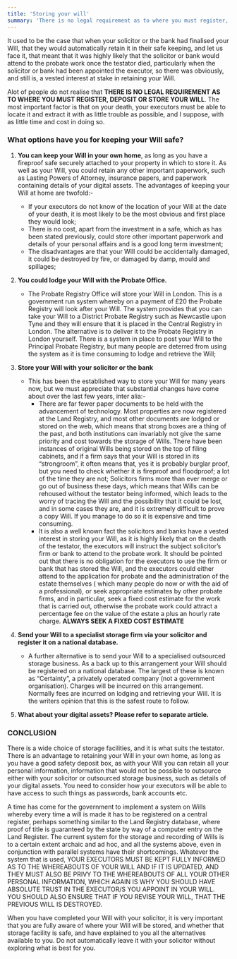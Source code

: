 ```yaml
---
title: 'Storing your will'
summary: 'There is no legal requirement as to where you must register, deposit or store your will. What options have you for keeping your will safe?'
--- 
```


It used to be the case that when your solicitor or the bank had finalised your Will, that they would automatically retain it in their safe keeping, and let us face it, that meant that it was highly likely that the solicitor or bank would attend to the probate work once the testator died, particularly when the solicitor or bank had been appointed the executor, so there was obviously, and still is, a vested interest at stake in retaining your Will.

Alot of people do not realise that __THERE IS NO LEGAL REQUIREMENT AS TO WHERE YOU MUST REGISTER, DEPOSIT OR STORE YOUR WILL__. The most important factor is that on your death, your executors must be able to locate it and extract it with as little trouble as possible, and I suppose, with as little time and cost in doing so.

### What options have you for keeping your Will safe?

1. __You can keep your Will in your own home__, as long as you have a fireproof safe securely attached to your property in which to store it. As well as your Will, you could retain any other important paperwork, such as Lasting Powers of Attorney, insurance papers, and paperwork containing details of your digital assets. The advantages of keeping your Will at home are twofold:-
    - If your executors do not know of the location of your Will at the date of your death, it is most likely to be the most obvious and first place they would look;
    - There is no cost, apart from the investment in a safe, which as has been stated previously, could store other important paperwork and details of your personal affairs and is a good long term investment;
    - The disadvantages are that your Will could be accidentally damaged, it could be destroyed by fire, or damaged by damp, mould and spillages;

2. __You could lodge your Will with the Probate Office.__
    - The Probate Registry Office will store your Will in London. This is a government run system whereby on a payment of £20 the Probate Registry will look after your Will. The system provides that you can take your Will to a District Probate Registry such as Newcastle upon Tyne and they will ensure that it is placed in the Central Registry in London. The alternative is to deliver it to the Probate Registry in London yourself. There is a system in place to post your Will to the Principal Probate Registry, but many people are deterred from using the system as it is time consuming to lodge and retrieve the Will;

3. __Store your Will with your solicitor or the bank__
    - This has been the established way to store your Will for many years now, but we must appreciate that substantial changes have come about over the last few years, inter alia:-
        - There are far fewer paper documents to be held with the advancement of technology. Most properties are now registered at the Land Registry, and most other documents are lodged or stored on the web, which means that strong boxes are a thing of the past, and both institutions can invariably not give the same priority and cost towards the storage of Wills. There have been instances of original Wills being stored on the top of filing cabinets, and if a firm says that your Will is stored in its “strongroom”, it often means that, yes it is probably burglar proof, but you need to check whether it is fireproof and floodproof; a lot of the time they are not;
        Solicitors firms more than ever merge or go out of business these days, which means that Wills can be rehoused without the testator being informed, which leads to the worry of tracing the Will and the possibility that it could be lost, and in some cases they are, and it is extremely difficult to prove a copy Will. If you manage to do so it is expensive and time consuming.
        - It is also a well known fact the solicitors and banks have a vested interest in storing your Will, as it is highly likely that on the death of the testator, the executors will instruct the subject solicitor’s firm or bank to attend to the probate work. It should be pointed out that there is no obligation for the executors to use the firm or bank that has stored the Will, and the executors could either attend to the application for probate and the administration of the estate themselves ( which many people do now or with the aid of a professional), or seek appropriate estimates by other probate firms, and in particular, seek a fixed cost estimate for the work that is carried out, otherwise the probate work could attract a percentage fee on the value of the estate a plus an hourly rate charge. __ALWAYS SEEK A FIXED COST ESTIMATE__

4. __Send your Will to a specialist storage firm via your solicitor and register it on a national database.__
    - A further alternative is to send your Will to a specialised outsourced storage business. As a back up to this arrangement your Will should be registered on a national database. The largest of these is known as “Certainty”, a privately operated company (not a government organisation). Charges will be incurred on this arrangement. Normally fees are incurred on lodging and retrieving your Will. It is the writers opinion that this is the safest route to follow.

5. __What about your digital assets? Please refer to separate article.__

### CONCLUSION

There is a wide choice of storage facilities, and it is what suits the testator. There is an advantage to retaining your Will in your own home, as long as you have a good safety deposit box, as with your Will you can retain all your personal information, information that would not be possible to outsource either with your solicitor or outsourced storage business, such as details of your digital assets. You need to consider how your executors will be able to have access to such things as passwords, bank accounts etc.

A time has come for the government to implement a system on Wills whereby every time a will is made it has to be registered on a central register, perhaps something similar to the Land Registry database, where proof of title is guaranteed by the state by way of a computer entry on the Land Register. The current system for the storage and recording of Wills is to a certain extent archaic and ad hoc, and all the systems above, even in conjunction with parallel systems have their shortcomings. Whatever the system that is used, YOUR EXECUTORS MUST BE KEPT FULLY INFORMED AS TO THE WHEREABOUTS OF YOUR WILL AND IF IT IS UPDATED, AND THEY MUST ALSO BE PRIVY TO THE WHEREABOUTS OF ALL YOUR OTHER PERSONAL INFORMATION, WHICH AGAIN IS WHY YOU SHOULD HAVE ABSOLUTE TRUST IN THE EXECUTOR/S YOU APPOINT IN YOUR WILL. YOU SHOULD ALSO ENSURE THAT IF YOU REVISE YOUR WILL, THAT THE PREVIOUS WILL IS DESTROYED.

When you have completed your Will with your solicitor, it is very important that you are fully aware of where your Will will be stored, and whether that storage facility is safe, and have explained to you all the alternatives available to you. Do not automatically leave it with your solicitor without exploring what is best for you.

 

 

 